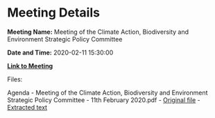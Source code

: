 # Meeting Details

**Meeting Name:** Meeting of the Climate Action, Biodiversity and Environment Strategic Policy Committee

**Date and Time:** 2020-02-11 15:30:00

**[Link to Meeting](https://www.limerick.ie/council/whats-on/meeting-climate-action-biodiversity-and-environment-strategic-policy-committee-2)**

Files: 

Agenda - Meeting of the Climate Action, Biodiversity and Environment Strategic Policy Committee - 11th February 2020.pdf - [Original file](https://www.limerick.ie/sites/default/files/media/documents/2020-02/agenda-11th-february-2020-climate-action-biodiversity-env-spc-meeting.pdf) - [Extracted text](./Agenda%20-%C2%A0Meeting%20of%20the%20Climate%20Action%2C%20Biodiversity%20and%20Environment%20Strategic%20Policy%20Committee%20-%2011th%20February%202020.md)

